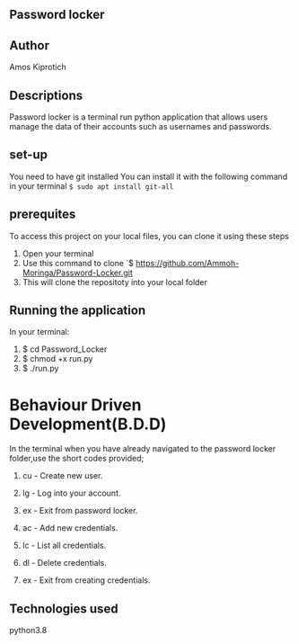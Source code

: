 ## Password locker

## Author

Amos Kiprotich

## Descriptions

Password locker is a terminal run python application that allows users manage the data of their accounts such as usernames and passwords.



## set-up
You need to have git installed
You can install it with the following command in your terminal
`$ sudo apt install git-all`


## prerequites

To access this project on your local files, you can clone it using these steps
1. Open your terminal
2. Use this command to clone `$ https://github.com/Ammoh-Moringa/Password-Locker.git
3. This will clone the repositoty into your local folder


## Running the application
In your terminal:
 1. $ cd Password_Locker
 2. $ chmod +x run.py
 3. $ ./run.py

 
# Behaviour Driven Development(B.D.D)
  In the terminal when you have already navigated to the password locker folder,use the short codes provided;

1. cu - Create new user.
2. lg - Log into your account.
3. ex - Exit from password locker.

1. ac - Add  new credentials.
2. lc - List all credentials.
3. dl - Delete credentials.
4. ex - Exit from creating credentials.



## Technologies used

python3.8